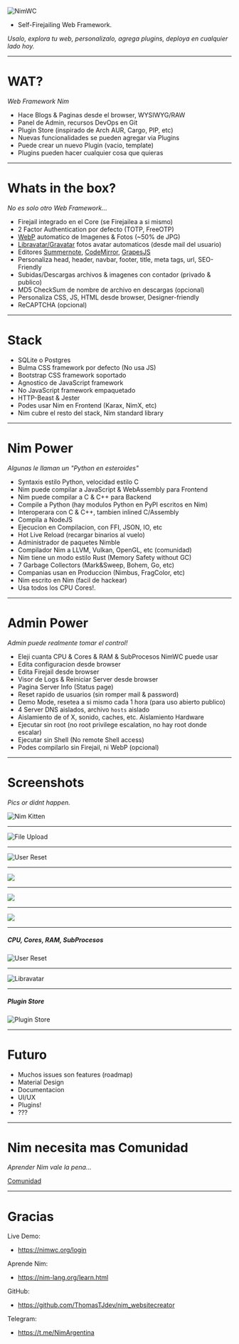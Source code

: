 
![NimWC](https://raw.githubusercontent.com/ThomasTJdev/nim_websitecreator/master/private/screenshots/NimWC_logo_shadow.png)

- Self-Firejailing Web Framework.

*Usalo, explora tu web, personalizalo, agrega plugins, deploya en cualquier lado hoy.*

-----

# WAT?

*Web Framework Nim*

- Hace Blogs & Paginas desde el browser, WYSIWYG/RAW
- Panel de Admin, recursos DevOps en Git
- Plugin Store (inspirado de Arch AUR, Cargo, PIP, etc)
- Nuevas funcionalidades se pueden agregar via Plugins
- Puede crear un nuevo Plugin (vacio, template)
- Plugins pueden hacer cualquier cosa que quieras

-----

# Whats in the box?

*No es solo otro Web Framework...*

- Firejail integrado en el Core (se Firejailea a si mismo)
- 2 Factor Authentication por defecto (TOTP, FreeOTP)
- [WebP](https://developers.google.com/speed/webp/docs/cwebp) automatico de Imagenes & Fotos (~50% de JPG)
- [Libravatar/Gravatar](https://wiki.libravatar.org/libraries/#index2h1) fotos avatar automaticos (desde mail del usuario)
- Editores [Summernote](https://summernote.org), [CodeMirror](https://codemirror.net), [GrapesJS](https://grapesjs.com)
- Personaliza head, header, navbar, footer, title, meta tags, url, SEO-Friendly
- Subidas/Descargas archivos & imagenes con contador (privado & publico)
- MD5 CheckSum de nombre de archivo en descargas (opcional)
- Personaliza CSS, JS, HTML desde browser, Designer-friendly
- ReCAPTCHA (opcional)

-----

# Stack

- SQLite o Postgres
- Bulma CSS framework por defecto (No usa JS)
- Bootstrap CSS framework soportado
- Agnostico de JavaScript framework
- No JavaScript framework empaquetado
- HTTP-Beast & Jester
- Podes usar Nim en Frontend (Karax, NimX, etc)
- Nim cubre el resto del stack, Nim standard library

-----

# Nim Power

*Algunas le llaman un "Python en esteroides"*

- Syntaxis estilo Python, velocidad estilo C
- Nim puede compilar a JavaScript & WebAssembly para Frontend
- Nim puede compilar a C & C++ para Backend
- Compile a Python (hay modulos Python en PyPI escritos en Nim)
- Interoperara con C & C++, tambien inlined C/Assembly
- Compila a NodeJS
- Ejecucion en Compilacion, con FFI, JSON, IO, etc
- Hot Live Reload (recargar binarios al vuelo)
- Administrador de paquetes Nimble
- Compilador Nim a LLVM, Vulkan, OpenGL, etc (comunidad)
- Nim tiene un modo estilo Rust (Memory Safety without GC)
- 7 Garbage Collectors (Mark&Sweep, Bohem, Go, etc)
- Companias usan en Produccion (Nimbus, FragColor, etc)
- Nim escrito en Nim (facil de hackear)
- Usa todos los CPU Cores!.

-----

# Admin Power

*Admin puede realmente tomar el control!*

- Eleji cuanta CPU & Cores & RAM & SubProcesos NimWC puede usar
- Edita configuracion desde browser
- Edita Firejail desde browser
- Visor de Logs & Reiniciar Server desde browser
- Pagina Server Info (Status page)
- Reset rapido de usuarios (sin romper mail & password)
- Demo Mode, resetea a si mismo cada 1 hora (para uso abierto publico)
- 4 Server DNS aislados, archivo `hosts` aislado
- Aislamiento de of X, sonido, caches, etc. Aislamiento Hardware
- Ejecutar sin root (no root privilege escalation, no hay root donde escalar)
- Ejecutar sin Shell (No remote Shell access)
- Podes compilarlo sin Firejail, ni WebP (opcional)

-----

# Screenshots

*Pics or didnt happen.*

![Nim Kitten](https://github.com/ThomasTJdev/nim_websitecreator/blob/master/docs/nim-bad-cat.png?raw=true)

-----

![File Upload](https://raw.githubusercontent.com/ThomasTJdev/nim_websitecreator/master/docs/nimwc-editor-summer.png)

-----

![User Reset](https://raw.githubusercontent.com/ThomasTJdev/nim_websitecreator/master/docs/nimwc-editor-grape.png)

-----

![](https://raw.githubusercontent.com/ThomasTJdev/nim_websitecreator/master/docs/nimwc-firejail0.png)

-----

![](https://raw.githubusercontent.com/ThomasTJdev/nim_websitecreator/master/docs/nimwc-profile.png)

-----

![](https://raw.githubusercontent.com/ThomasTJdev/nim_websitecreator/master/docs/nimwc-files.png)

-----

##### CPU, Cores, RAM, SubProcesos

![User Reset](https://raw.githubusercontent.com/ThomasTJdev/nim_websitecreator/master/docs/nimwc-admin-power.png)

-----

![Libravatar](https://user-images.githubusercontent.com/1189414/53709326-72ef5180-3e16-11e9-944e-8120d6ab2959.png)

-----

##### Plugin Store

![Plugin Store](https://user-images.githubusercontent.com/1189414/53916106-14a5b700-4040-11e9-83d7-71e84923cd80.png)

-----

# Futuro

- Muchos issues son features (roadmap)
- Material Design
- Documentacion
- UI/UX
- Plugins!
- ???

-----

# Nim necesita mas Comunidad

*Aprender Nim vale la pena...*

[Comunidad](gatas.jpg)

-----

# Gracias

Live Demo:
- https://nimwc.org/login

Aprende Nim:
- https://nim-lang.org/learn.html

GitHub:
- https://github.com/ThomasTJdev/nim_websitecreator

Telegram:
- https://t.me/NimArgentina
